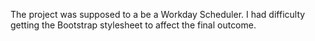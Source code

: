 The project was supposed to a be a Workday Scheduler. I had difficulty getting the Bootstrap stylesheet to affect the final outcome. 
